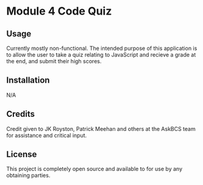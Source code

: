# Module 4 Code Quiz

## Usage 

Currently mostly non-functional. The intended purpose of this application is to allow the user to take a quiz relating to JavaScript and recieve a grade at the end, and submit their high scores.

## Installation

N/A

## Credits

Credit given to JK Royston, Patrick Meehan and others at the AskBCS team for assistance and critical input.

## License

This project is completely open source and available to for use by any obtaining parties.